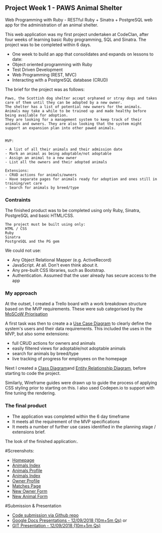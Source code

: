 ## Project Week 1 - PAWS Animal Shelter

Web Programming with Ruby - RESTful Ruby + Sinatra + PostgreSQL web app for the administration of an animal shelter.

This web application was my first project undertaken at CodeClan, after four weeks of learning basic Ruby programming, SQL and Sinatra. The project was to be completed within 6 days.

- One week to build an app that consolidates and expands on lessons to date:
- Object oriented programming with Ruby
- Test Driven Development
- Web Programming (REST, MVC)
- Interacting with a PostgreSQL database (CRUD)

The brief for the project was as follows:

```
Paws, the Scottish dog shelter accept orphaned or stray dogs and takes care of them until they can be adopted by a new owner.
The shelter has a list of potential new owners for the animals. Animals may take a while to be trained up and made healthy before being available for adoption.
They are looking for a management system to keep track of their animals and owners. They are also looking that the system might support an expansion plan into other pawed animals.


MVP:

- A list of all their animals and their admission date
- Mark an animal as being adoptable/not adoptable
- Assign an animal to a new owner
- List all the owners and their adopted animals

Extensions:
- CRUD actions for animals/owners
- Have separate pages for animals ready for adoption and ones still in training/vet care
- Search for animals by breed/type
```

### Contraints

The finished product was to be completed using only Ruby, Sinatra, PostgreSQL and basic HTML/CSS.

```
The project must be built using only:
HTML / CSS
Ruby
Sinatra
PostgreSQL and the PG gem
```
We could not use:
- Any Object Relational Mapper (e.g. ActiveRecord)
- JavaScript. At all. Don't even think about it.
- Any pre-built CSS libraries, such as Bootstrap.
- Authentication. Assumed that the user already has secure access to the app

### My approach

At the outset, I created a Trello board with a work breakdown structure based on the MVP requirements. These were sub categorised by the [MoSCoW Priorisation](https://trello.com/b/N6nxF8x8/animal-shelter-kanban-w-moscow)

A first task was then to create a a [Use Case Diagram](LINK) to clearly define the system's users and their data requirements. This included the uses in the MVP, but also some extensions:
- full CRUD actions for owners and animals
- easily filtered views for adoptable/not adoptable animals
- search for animals by breed/type
- live tracking of progress for employees on the homepage

Next I created a [Class Diagram](LINK)and [Entity Relationship Diagram](LINK), before starting to code the project.

Similarly, Wireframe guides were drawn up to guide the process of applying CSS styling prior to starting on this.
I also used Codepen.io to support with fine tuning the rendering. 

### The final product

- The application was completed within the 6 day timeframe
- It meets all the requirement of the MVP specifications
- It meets a number of further use cases identified in the planning stage / extensions brief.

The look of the finished application:.

#Screenshots:

- [Homepage](documentation/XXXX.png)
- [Animals Index](documentation/XXXX.png)
- [Animals Profile](documentation/XXXX.png)
- [Animals Index](documentation/XXXX.png)
- [Owner Profile](documentation/XXXX.png)
- [Matches Page](documentation/matches_page.png)
- [New Owner Form](documentation/XXXX.png)
- [New Animal Form](documentation/XXXX.png)

#Submission & Presentation
- [Code submission via Github repo](https://github.com/krismac/CodeClan_w05_Project_AnimalShelter.git)
- [Google Docs Presentations - 12/09/2018 (10m+5m Qs)](https://docs.google.com/presentation/d/1_FDw16pJIQCC5xAznNdObkJzt0c6EJJsvo3SvDyCAtw/edit?usp=sharing)
or
- [GIT Presentation - 12/09/2018 (10m+5m Qs)]( https://github.com/krismac/CodeClan_w05_Project_AnimalShelter/blob/master/paws_template_ppt/paws.pptx)
